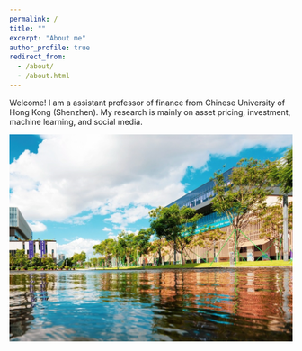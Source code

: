 ```yaml
---
permalink: /
title: ""
excerpt: "About me"
author_profile: true
redirect_from: 
  - /about/
  - /about.html
---
```



Welcome! I am a assistant professor of finance from Chinese University of Hong Kong (Shenzhen). My research is mainly on asset pricing, investment, machine learning, and social media. 

![Drag Racing](cuhk_shenzhen.jpg)



                 
                 
             
                 ​
                 

                 
                 

